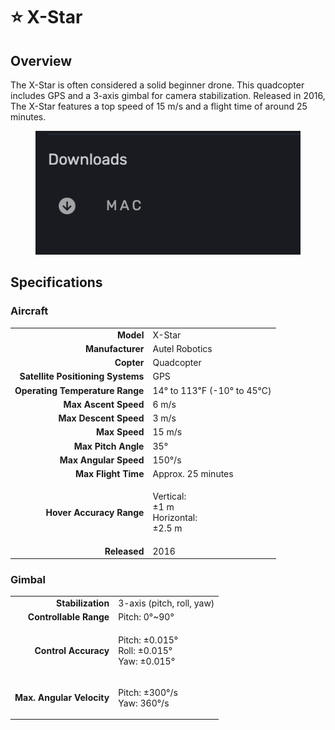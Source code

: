 # ⭐ X-Star

## Overview

The X-Star is often considered a solid beginner drone.  This quadcopter includes GPS and a 3-axis gimbal for camera stabilization.  Released in 2016, The X-Star features a top speed of 15 m/s and a flight time of around 25 minutes.

<figure><img src="../../.gitbook/assets/image (6) (1) (1) (1) (1) (1).png" alt=""><figcaption></figcaption></figure>

## Specifications

### Aircraft

|                                   |                                                   |
| --------------------------------: | ------------------------------------------------- |
|                         **Model** | X-Star                                            |
|                  **Manufacturer** | Autel Robotics                                    |
|                        **Copter** | Quadcopter                                        |
| **Satellite Positioning Systems** | GPS                                               |
|   **Operating Temperature Range** | 14° to 113℉ (-10° to 45℃)                         |
|              **Max Ascent Speed** | 6 m/s                                             |
|             **Max Descent Speed** | 3 m/s                                             |
|                     **Max Speed** | 15 m/s                                            |
|               **Max Pitch Angle** | 35°                                               |
|             **Max Angular Speed** | 150°/s                                            |
|               **Max Flight Time** | Approx. 25 minutes                                |
|          **Hover Accuracy Range** | <p>Vertical:<br>±1 m<br>Horizontal:<br>±2.5 m</p> |
|                      **Released** | 2016                                              |

### Gimbal

|                           |                                                        |
| ------------------------: | ------------------------------------------------------ |
|         **Stabilization** | 3-axis (pitch, roll, yaw)                              |
|    **Controllable Range** | Pitch: 0°\~90°                                         |
|      **Control Accuracy** | <p>Pitch: ±0.015°<br>Roll: ±0.015°<br>Yaw: ±0.015°</p> |
| **Max. Angular Velocity** | <p>Pitch: ±300°/s<br>Yaw: 360°/s</p>                   |

